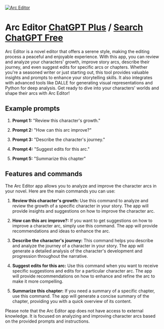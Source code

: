 
[![Arc Editor](https://files.oaiusercontent.com/file-zeziYt7AyDxaTHKJ0vYrIrxD?se=2123-10-16T19%3A16%3A20Z&sp=r&sv=2021-08-06&sr=b&rscc=max-age%3D31536000%2C%20immutable&rscd=attachment%3B%20filename%3D78d8f14e-5521-4e17-a8e8-7fe34acd4da5.png&sig=LG8pYyIy81rx72VX2qa1C7PCEln6IciJdcG1ZgwvsAU%3D)](https://chat.openai.com/g/g-kPRJvN5iK-arc-editor)

# Arc Editor [ChatGPT Plus](https://chat.openai.com/g/g-kPRJvN5iK-arc-editor) / [Search ChatGPT Free](https://gptcall.net/index.html#/?search=Arc%20Editor)

Arc Editor is a novel editor that offers a serene style, making the editing process a peaceful and enjoyable experience. With this app, you can review and analyze your characters' growth, improve story arcs, describe their journey, and even suggest edits for specific arcs or chapters. Whether you're a seasoned writer or just starting out, this tool provides valuable insights and prompts to enhance your storytelling skills. It also integrates with advanced tools like DALLE for generating visual representations and Python for deep analysis. Get ready to dive into your characters' worlds and shape their arcs with Arc Editor!

## Example prompts

1. **Prompt 1:** "Review this character's growth."

2. **Prompt 2:** "How can this arc improve?"

3. **Prompt 3:** "Describe the character's journey."

4. **Prompt 4:** "Suggest edits for this arc."

5. **Prompt 5:** "Summarize this chapter"

## Features and commands

The Arc Editor app allows you to analyze and improve the character arcs in your novel. Here are the main commands you can use:

1. **Review this character's growth:** Use this command to analyze and review the growth of a specific character in your story. The app will provide insights and suggestions on how to improve the character arc.

2. **How can this arc improve?:** If you want to get suggestions on how to improve a character arc, simply use this command. The app will provide recommendations and ideas to enhance the arc.

3. **Describe the character's journey:** This command helps you describe and analyze the journey of a character in your story. The app will generate a detailed analysis of the character's development and progression throughout the narrative.

4. **Suggest edits for this arc:** Use this command when you want to receive specific suggestions and edits for a particular character arc. The app will provide recommendations on how to enhance and refine the arc to make it more compelling.

5. **Summarize this chapter:** If you need a summary of a specific chapter, use this command. The app will generate a concise summary of the chapter, providing you with a quick overview of its content.

Please note that the Arc Editor app does not have access to external knowledge. It is focused on analyzing and improving character arcs based on the provided prompts and instructions.


